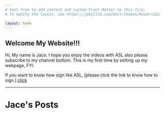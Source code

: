 ```yaml
---
# Feel free to add content and custom Front Matter to this file.
# To modify the layout, see https://jekyllrb.com/docs/themes/#overriding-theme-defaults

layout: home
---
```


## Welcome My Website!!!

Hi, My name is Jace. I hope you enjoy the videos with ASL also please subscribe to my channel bottom. 
This is my first time by setting up my webpage, FYI.

If you want to know how sign like ASL, [please click the link to know how to sign.] [click]

---

# Jace's Posts
[click]:https://www.signingsavvy.com/
